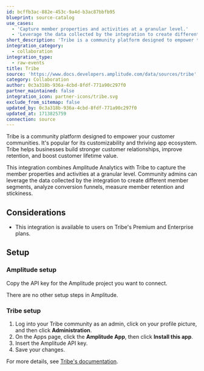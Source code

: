 ```yaml
---
id: bcffb3ac-882e-453c-9a4d-b3ac87bbfb95
blueprint: source-catalog
use_cases:
  - 'Capture member properties and activities at a granular level.'
  - 'Leverage the data collected by the integration to create different member segments, analyze conversion funnels, measure member retention, and stickiness.'
short_description: 'Tribe is a community platform designed to empower the customer communities of businesses. Connect, engage, and delight customers to boost retention and customer lifetime value.'
integration_category:
  - collaboration
integration_type:
  - raw-events
title: Tribe
source: 'https://www.docs.developers.amplitude.com/data/sources/tribe'
category: Collaboration
author: 0c3a318b-936a-4cbd-8fdf-771a90c297f0
partner_maintained: false
integration_icon: partner-icons/tribe.svg
exclude_from_sitemap: false
updated_by: 0c3a318b-936a-4cbd-8fdf-771a90c297f0
updated_at: 1713825759
connection: source
---
```

Tribe is a community platform designed to empower your customer communities. It's popular for its customizability and  thriving app ecosystem. Tribe helps businesses build stronger customer relationships, improve retention, and boost customer lifetime value.

This integration combines Amplitude Analytics with Tribe to capture the member properties and activities at a granular level. Community admins can leverage the data collected by the integration to create different member segments, analyze conversion funnels, measure member retention and stickiness.

## Considerations

- This integration is available to users on Tribe's Premium and Enterprise plans.

## Setup

### Amplitude setup

Copy the API key for the Amplitude project you want to connect.

There are no other setup steps in Amplitude. 

### Tribe setup

1. Log into your Tribe community as an admin, click on your profile picture, and then click **Administration**.
2. On the Apps page, click the **Amplitude App**, then click **Install this app**.
3. Insert the Amplitude API key.
4. Save your changes. 

For more details, see [Tribe's documentation](https://bettermode.com/hub/product-updates/post/amplitude-integration-WBv1ovhdU4Ch8UF).